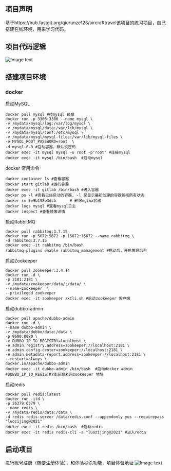 ## 项目声明
基于https://hub.fastgit.org/qiurunze123/aircrafttravel该项目的练习项目，自己搭建在线环境，用来学习代码。
## 项目代码逻辑
![Image text](https://raw.fastgit.org/luozijing/miaoShaPractice/main/miaosha1/jpg/%E7%A7%92%E6%9D%80%E6%B5%81%E7%A8%8B.jpg)
## 搭建项目环境

### docker 

启动MySQL

```shell
docker pull mysql #拉mysql 镜像
docker run -p 3306:3306 --name mysql \
-v /mydata/mysql/log:/var/log/mysql \
-v /mydata/mysql/data:/var/lib/mysql \
-v /mydata/mysql/conf:/etc/mysql \
-v /mydata/mysql/mysql-files:/var/lib/mysql-files \
-e MYSQL_ROOT_PASSWORD=root  \
-d mysql:8.0 #启动容器，默认没密码
docker exec -it mysql mysql -u root -p'root' #连接mysql
docker exec -it mysql /bin/bash  #启动mysql
```

docker 常用命令

```shell
docker container ls #查看容器
docker start gitlab #运行容器
docker exec -it gitlab /bin/bash #进入容器
docker ps -l #查看已经启动的容器, -l 是显示最新创建的容器包括所有状态
docker rm 5e9b198b3dcb      # 删除nginx容器
docker logs mysql #查看mysql日志
docker inspect #查看镜像详情
```

启动RabbitMQ

```shell
docker pull rabbitmq:3.7.15
docker run -p 5672:5672 -p 15672:15672 --name rabbitmq \
-d rabbitmq:3.7.15
docker exec -it rabbitmq /bin/bash
rabbitmq-plugins enable rabbitmq_management #启动后，开启管理后台
```

启动Zookeeper

```shell
docker pull zookeeper:3.4.14
docker run -d \
-p 2181:2181 \
-v /mydata/zookeeper/data/:/data/ \
--name=zookeeper  \
--privileged zookeeper
docker exec -it zookeeper zkCli.sh #启动zookeeper 客户端
```

启动dubbo-admin

```shell
docker pull apache/dubbo-admin
docker run -d \
--name dubbo-admin \
-v /mydata/dubbo/data:/data \
-p 9600:8080 \
-e DUBBO_IP_TO_REGISTRY=localhost \
-e admin.registry.address=zookeeper://localhost:2181 \
-e admin.config-center=zookeeper://localhost:2181 \
-e admin.metadata-report.address=zookeeper://localhost:2181 \
--restart=always \
docker.io/apache/dubbo-admin
docker exec -it dubbo-admin /bin/bash  #启动docker admin
#DUBBO_IP_TO_REGISTRY能获取外网zookeeper 地址
```

启动redis

```shell
docker pull redis:latest
docker run -itd \
-p 26379:6379 \
--name redis \
-v /mydata/redis/data:/data \
-d redis redis-server /data/redis.conf --appendonly yes --requirepass "luozijing@2021"
docker exec -it redis /bin/bash  #启动redis
docker exec -it redis redis-cli -a "luozijing@2021" #进入redis
```

## 启动项目
进行账号注册（随便注册体验），和体验秒杀功能，项目体验地址
![Image text](https://raw.fastgit.org/luozijing/miaoShaPractice/main/miaosha1/jpg/%E7%BA%BF%E4%B8%8A%E6%88%AA%E5%9B%BE.PNG)



